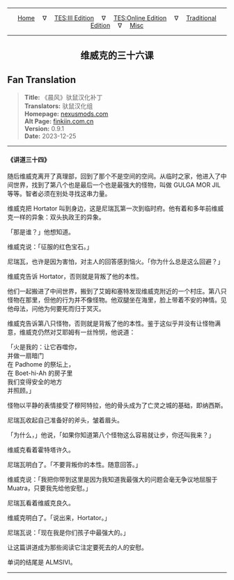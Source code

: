 
---

<!-- Jekyll Page Links -->

<center>
<a href="../../../../../index.html">Home</a>
&emsp;&nabla;&emsp;
<a href="../../../../index-tes3.html">TES:III Edition</a>
&emsp;&nabla;&emsp;
<a href="../../../../index-teso.html">TES:Online Edition</a>
&emsp;&nabla;&emsp;
<a href="../../../../index-traditional.html">Traditional Edition</a>
&emsp;&nabla;&emsp;
<a href="../../../../index-misc.html">Misc</a>
</center>

<!-- Markdown Body Below: -->

---

<center>
<h2><span style="font-family:SimSun">维威克的三十六课</span></h2>
</center>

## Fan Translation

> __Title:__ 《晨风》驮鼠汉化补丁\
> __Translators:__ ﻿驮鼠汉化组\
> __Homepage:__ [nexusmods.com][1]\
> __Alt Page:__ [finkiin.com.cn][2]\
> __Version:__ 0.9.1\
> __Date:__ 2023-12-25

[1]: https://www.nexusmods.com/morrowind/mods/53885
[2]: https://finkiin.com.cn/d/1153

---

#### 《讲道三十四》

随后维威克离开了真理部，回到了那个不是空间的空间。从临时之家，他进入了中间世界，找到了第八个也是最后一个也是最强大的怪物，叫做 GULGA MOR JIL 等等。智者必须在别处寻找这串力量。

维威克把 Hortator 叫到身边，这是尼瑞瓦第一次到临时府。他有着和多年前维威克一样的异象：双头执政王的异象。

「那是谁？」他想知道。

维威克说：「征服的红色宝石。」

尼瑞瓦，也许是因为害怕，对主人的回答感到恼火。「你为什么总是这么回避？」

维威克告诉 Hortator，否则就是背叛了他的本性。

他们一起搬进了中间世界，搬到了艾姆和塞特发现维威克附近的一个村庄。第八只怪物在那里，但他的行为并不像怪物。他双腿坐在海里，脸上带着不安的神情。见他母法，问他为何要死而归于冥灭。

维威克告诉第八只怪物，否则就是背叛了他的本性。鉴于这似乎并没有让怪物满意，维威克仍然对艾耶姆有一丝怜悯，他说道：

「火是我的：让它吞噬你，\
并做一扇暗门\
在 Padhome 的祭坛上，\
在 Boet-hi-Ah 的房子里\
我们变得安全的地方\
并照顾。」

怪物以平静的表情接受了穆阿特拉，他的骨头成为了亡灵之城的基础，即纳西斯。

尼瑞瓦收起自己准备好的斧头，皱着眉头。

「为什么，」他说，「如果你知道第八个怪物这么容易就让步，你还叫我来？」

维威克看着霍特塔许久。

尼瑞瓦明白了。「不要背叛你的本性。随意回答。」

维威克说：「我把你带到这里是因为我知道我最强大的问题会毫无争议地屈服于 Muatra，只要我先给他安慰。」

尼瑞瓦看着维威克良久。

维威克明白了。「说出来，Hortator。」

尼瑞瓦说：「现在我是你们孩子中最强大的。」

让这篇讲道成为那些阅读它注定要死去的人的安慰。

单词的结尾是 ALMSIVI。

---
